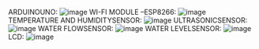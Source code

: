 ARDUINOUNO:
![image](https://user-images.githubusercontent.com/68070984/157016610-dac74047-8fdf-41ab-a33c-b24966f643c3.png)
WI-FI MODULE –ESP8266:
![image](https://user-images.githubusercontent.com/68070984/157016730-327af078-92b6-4f24-8f38-77ec7f9abebe.png)
TEMPERATURE AND HUMIDITYSENSOR:
![image](https://user-images.githubusercontent.com/68070984/157016862-48df628b-4c80-4f8c-906c-c5f77fa76be7.png)
ULTRASONICSENSOR:
![image](https://user-images.githubusercontent.com/68070984/157016947-0b9d311b-97ca-4d6e-841e-5a0fe9a7fd0c.png)
WATER FLOWSENSOR:
![image](https://user-images.githubusercontent.com/68070984/157017148-0f1c938e-fac3-43d9-833f-51c4e183b342.png)
WATER LEVELSENSOR:
![image](https://user-images.githubusercontent.com/68070984/157017261-befd1463-6315-4a16-ab3e-40e631e18c8a.png)
LCD:
![image](https://user-images.githubusercontent.com/68070984/157017390-227c58ae-d100-4e73-a221-c6c8ee7c7f8c.png)





